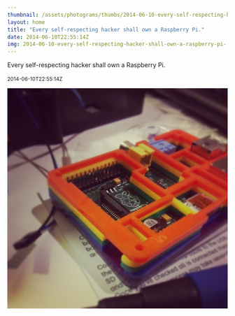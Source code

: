 ```yaml
---
thumbnail: /assets/photograms/thumbs/2014-06-10-every-self-respecting-hacker-shall-own-a-raspberry-pi-.jpg
layout: home
title: "Every self-respecting hacker shall own a Raspberry Pi."
date: 2014-06-10T22:55:14Z
img: 2014-06-10-every-self-respecting-hacker-shall-own-a-raspberry-pi-.jpg
---
```


Every self-respecting hacker shall own a Raspberry Pi.

<small>2014-06-10T22:55:14Z</small>

![Every self-respecting hacker shall own a Raspberry Pi.](/assets/photograms/original/2014-06-10-every-self-respecting-hacker-shall-own-a-raspberry-pi-.jpg)
